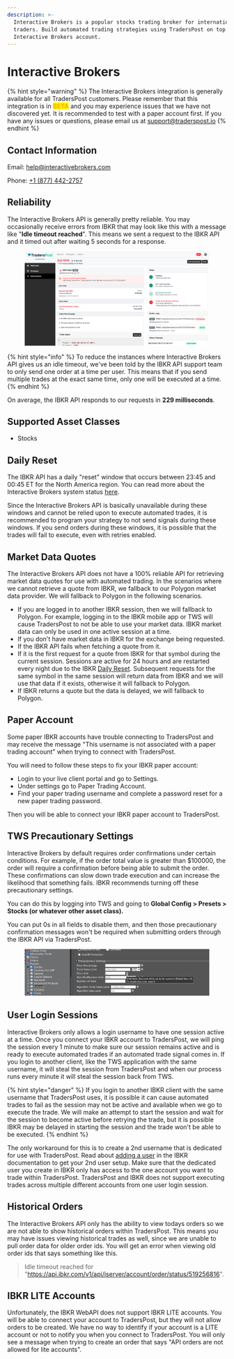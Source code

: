 ```yaml
---
description: >-
  Interactive Brokers is a popular stocks trading broker for international
  traders. Build automated trading strategies using TradersPost on top of your
  Interactive Brokers account.
---
```


# Interactive Brokers

{% hint style="warning" %}
The Interactive Brokers integration is generally available for all TradersPost customers. Please remember that this integration is in <mark style="color:orange;">**BETA**</mark> and you may experience issues that we have not discovered yet. It is recommended to test with a paper account first. If you have any issues or questions, please email us at [support@traderspost.io](mailto:support@traderspost.io)
{% endhint %}

## Contact Information

Email: [help@interactivebrokers.com](mailto:help@interactivebrokers.com)

Phone: [+1 (877) 442-2757](tel:18774422757)

## Reliability

The Interactive Brokers API is generally pretty reliable. You may occasionally receive errors from IBKR that may look like this with a message like "**Idle timeout reached**". This means we sent a request to the IBKR API and it timed out after waiting 5 seconds for a response.

<figure><img src="../../.gitbook/assets/Screenshot 2023-08-21 at 5.42.06 PM.png" alt=""><figcaption></figcaption></figure>

{% hint style="info" %}
To reduce the instances where Interactive Brokers API gives us an idle timeout, we've been told by the IBKR API support team to only send one order at a time per user. This means that if you send multiple trades at the exact same time, only one will be executed at a time.
{% endhint %}

On average, the IBKR API responds to our requests in **229 milliseconds**.

## Supported Asset Classes

* Stocks

## Daily Reset

The IBKR API has a daily "reset" window that occurs between 23:45 and 00:45 ET for the North America region. You can read more about the Interactive Brokers system status [here](https://www.interactivebrokers.com/en/software/systemStatus.php).

Since the Interactive Brokers API is basically unavailable during these windows and cannot be relied upon to execute automated trades, it is recommended to program your strategy to not send signals during these windows. If you send orders during these windows, it is possible that the trades will fail to execute, even with retries enabled.

## Market Data Quotes

The Interactive Brokers API does not have a 100% reliable API for retrieving market data quotes for use with automated trading. In the scenarios where we cannot retrieve a quote from IBKR, we fallback to our Polygon market data provider. We will fallback to Polygon in the following scenarios.

* If you are logged in to another IBKR session, then we will fallback to Polygon. For example, logging in to the IBKR mobile app or TWS will cause TradersPost to not be able to use your market data. IBKR market data can only be used in one active session at a time.
* If you don't have market data in IBKR for the exchange being requested.
* If the IBKR API fails when fetching a quote from it.
* If it is the first request for a quote from IBKR for that symbol during the current session. Sessions are active for 24 hours and are restarted every night due to the IBKR [Daily Reset](interactive-brokers.md#daily-reset). Subsequent requests for the same symbol in the same session will return data from IBKR and we will use that data if it exists, otherwise it will fallback to Polygon.
* If IBKR returns a quote but the data is delayed, we will fallback to Polygon.

## Paper Account

Some paper IBKR accounts have trouble connecting to TradersPost and may receive the message "This username is not associated with a paper trading account" when trying to connect with TradersPost.

You will need to follow these steps to fix your IBKR paper account:

* Login to your live client portal and go to Settings.
* Under settings go to Paper Trading Account.
* Find your paper trading username and complete a password reset for a new paper trading password.

Then you will be able to connect your IBKR paper account to TradersPost.

## TWS Precautionary Settings

Interactive Brokers by default requires order confirmations under certain conditions. For example, if the order total value is greater than $100000, the order will require a confirmation before being able to submit the order. These confirmations can slow down trade execution and can increase the likelihood that something fails. IBKR recommends turning off these precautionary settings.

You can do this by logging into TWS and going to **Global Config > Presets > Stocks (or whatever other asset class).**

You can put 0s in all fields to disable them, and then those precautionary confirmation messages won't be required when submitting orders through the IBKR API via TradersPost.

<figure><img src="../../.gitbook/assets/image (2).png" alt=""><figcaption></figcaption></figure>

## User Login Sessions

Interactive Brokers only allows a login username to have one session active at a time. Once you connect your IBKR account to TradersPost, we will ping the session every 1 minute to make sure our session remains active and is ready to execute automated trades if an automated trade signal comes in. If you login to another client, like the TWS application with the same username, it will steal the session from TradersPost and when our process runs every minute it will steal the session back from TWS.

{% hint style="danger" %}
If you login to another IBKR client with the same username that TradersPost uses, it is possible it can cause automated trades to fail as the session may not be active and available when we go to execute the trade. We will make an attempt to start the session and wait for the session to become active before retrying the trade, but it is possible IBKR may be delayed in starting the session and the trade won't be able to be executed.
{% endhint %}

The only workaround for this is to create a 2nd username that is dedicated for use with TradersPost. Read about [adding a user](https://www.ibkrguides.com/clientportal/uar/addingauser.htm) in the IBKR documentation to get your 2nd user setup. Make sure that the dedicated user you create in IBKR only has access to the one account you want to trade within TradersPost. TradersPost and IBKR does not support executing trades across multiple different accounts from one user login session.

## Historical Orders

The Interactive Brokers API only has the ability to view todays orders so we are not able to show historical orders within TradersPost. This means you may have issues viewing historical trades as well, since we are unable to pull order data for older order ids. You will get an error when viewing old order ids that says something like this.

> Idle timeout reached for "https://api.ibkr.com/v1/api/iserver/account/order/status/519256816".

## IBKR LITE Accounts

Unfortunately, the IBKR WebAPI does not support IBKR LITE accounts. You will be able to connect your account to TradersPost, but they will not allow orders to be created. We have no way to identify if your account is a LITE account or not to notify you when you connect to TradersPost. You will only see a message when trying to create an order that says "API orders are not allowed for lite accounts".
